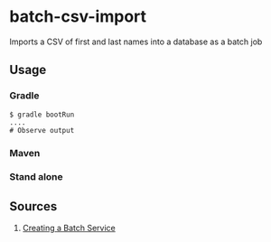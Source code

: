 # batch-csv-import

Imports a CSV of first and last names into a database as a batch job

## Usage

### Gradle
```
$ gradle bootRun
....
# Observe output
```

### Maven

### Stand alone

## Sources

1. [Creating a Batch Service](https://spring.io/guides/gs/batch-processing/)